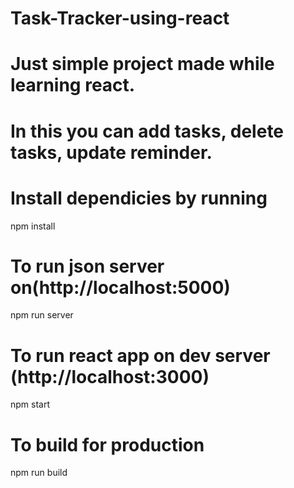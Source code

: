 # Task-Tracker-using-react
# Just simple project made while learning react.
# In this you can add tasks, delete tasks, update reminder.

# Install dependicies by running
npm install

# To run json server on(http://localhost:5000)
npm run server

# To run react app on dev server (http://localhost:3000)
npm start

# To build for production
npm run build
